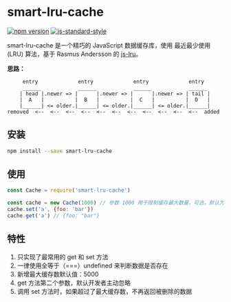 # smart-lru-cache

[![npm version](https://badge.fury.io/js/smart-lru-cache.svg)](https://badge.fury.io/js/smart-lru-cache)
[![js-standard-style](https://img.shields.io/badge/code%20style-standard-brightgreen.svg)](http://standardjs.com)

smart-lru-cache 是一个精巧的 JavaScript 数据缓存库，使用 最近最少使用 (LRU) 算法，基于 Rasmus Andersson 的 [js-lru](https://github.com/rsms/js-lru)。

**思路：**

	     entry             entry             entry             entry
	     ______            ______            ______            ______
	    | head |.newer => |      |.newer => |      |.newer => | tail |
	    |  A   |          |  B   |          |  C   |          |  D   |
	    |______| <= older.|______| <= older.|______| <= older.|______|
	removed  <--  <--  <--  <--  <--  <--  <--  <--  <--  <--  <--  added

## 安装

```bash
npm install --save smart-lru-cache
```

## 使用

```javascript
const Cache = require('smart-lru-cache')

const cache = new Cache(1000) // 参数 1000 用于限制缓存最大数量，可选，默认为 5000
cache.set('a', {foo: 'bar'})
cache.get('a') // {foo: "bar"}
```

## 特性

1. 只实现了最常用的 get 和 set 方法
2. 一律使用全等于（===）undefined 来判断数据是否存在
3. 新增最大缓存数默认值：5000
4. get 方法第二个参数，默认开发者主动忽略
5. 调用 set 方法时，如果超过了最大缓存数，不再返回被删除的数据
